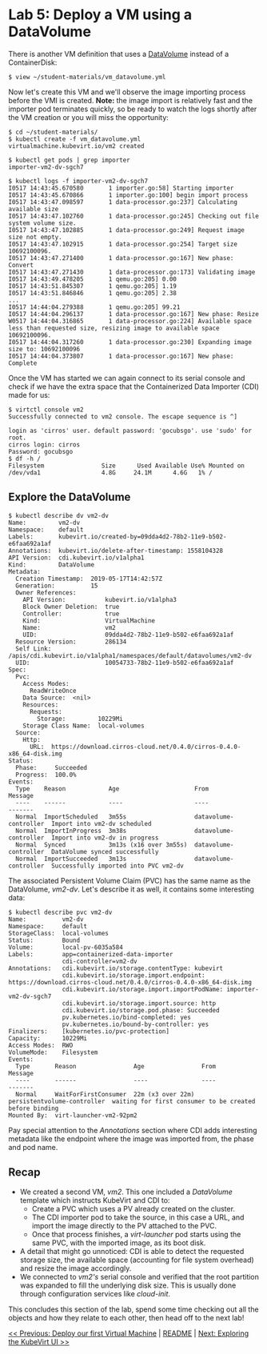 # Lab 5: Deploy a VM using a DataVolume

There is another VM definition that uses a [DataVolume](https://kubevirt.io/user-guide/docs/latest/creating-virtual-machines/disks-and-volumes.html#datavolume) instead of a ContainerDisk:

```console
$ view ~/student-materials/vm_datavolume.yml
```

Now let's create this VM and we'll observe the image importing process before the VMI is created. **Note:** the image import is relatively fast and the importer pod terminates quickly, so be ready to watch the logs shortly after the VM creation or you will miss the opportunity:

```console
$ cd ~/student-materials/
$ kubectl create -f vm_datavolume.yml
virtualmachine.kubevirt.io/vm2 created

$ kubectl get pods | grep importer
importer-vm2-dv-sgch7

$ kubectl logs -f importer-vm2-dv-sgch7
I0517 14:43:45.670580       1 importer.go:58] Starting importer
I0517 14:43:45.670866       1 importer.go:100] begin import process
I0517 14:43:47.098597       1 data-processor.go:237] Calculating available size
I0517 14:43:47.102760       1 data-processor.go:245] Checking out file system volume size.
I0517 14:43:47.102885       1 data-processor.go:249] Request image size not empty.
I0517 14:43:47.102915       1 data-processor.go:254] Target size 10692100096.
I0517 14:43:47.271400       1 data-processor.go:167] New phase: Convert
I0517 14:43:47.271430       1 data-processor.go:173] Validating image
I0517 14:43:49.478205       1 qemu.go:205] 0.00
I0517 14:43:51.845307       1 qemu.go:205] 1.19
I0517 14:43:51.846846       1 qemu.go:205] 2.38
...
I0517 14:44:04.279388       1 qemu.go:205] 99.21
I0517 14:44:04.296137       1 data-processor.go:167] New phase: Resize
W0517 14:44:04.316865       1 data-processor.go:224] Available space less than requested size, resizing image to available space 10692100096.
I0517 14:44:04.317260       1 data-processor.go:230] Expanding image size to: 10692100096
I0517 14:44:04.373807       1 data-processor.go:167] New phase: Complete
```

Once the VM has started we can again connect to its serial console and check if we have the extra space that the Containerized Data Importer (CDI) made for us:

```console
$ virtctl console vm2
Successfully connected to vm2 console. The escape sequence is ^]

login as 'cirros' user. default password: 'gocubsgo'. use 'sudo' for root.
cirros login: cirros
Password: gocubsgo
$ df -h /
Filesystem                Size      Used Available Use% Mounted on
/dev/vda1                 4.8G     24.1M      4.6G   1% /
```

## Explore the DataVolume

```console
$ kubectl describe dv vm2-dv
Name:         vm2-dv
Namespace:    default
Labels:       kubevirt.io/created-by=09dda4d2-78b2-11e9-b502-e6faa692a1af
Annotations:  kubevirt.io/delete-after-timestamp: 1558104328
API Version:  cdi.kubevirt.io/v1alpha1
Kind:         DataVolume
Metadata:
  Creation Timestamp:  2019-05-17T14:42:57Z
  Generation:          15
  Owner References:
    API Version:           kubevirt.io/v1alpha3
    Block Owner Deletion:  true
    Controller:            true
    Kind:                  VirtualMachine
    Name:                  vm2
    UID:                   09dda4d2-78b2-11e9-b502-e6faa692a1af
  Resource Version:        286134
  Self Link:               /apis/cdi.kubevirt.io/v1alpha1/namespaces/default/datavolumes/vm2-dv
  UID:                     10054733-78b2-11e9-b502-e6faa692a1af
Spec:
  Pvc:
    Access Modes:
      ReadWriteOnce
    Data Source:  <nil>
    Resources:
      Requests:
        Storage:         10229Mi
    Storage Class Name:  local-volumes
  Source:
    Http:
      URL:  https://download.cirros-cloud.net/0.4.0/cirros-0.4.0-x86_64-disk.img
Status:
  Phase:     Succeeded
  Progress:  100.0%
Events:
  Type    Reason            Age                     From                   Message
  ----    ------            ----                    ----                   -------
  Normal  ImportScheduled   3m55s                   datavolume-controller  Import into vm2-dv scheduled
  Normal  ImportInProgress  3m38s                   datavolume-controller  Import into vm2-dv in progress
  Normal  Synced            3m13s (x16 over 3m55s)  datavolume-controller  DataVolume synced successfully
  Normal  ImportSucceeded   3m13s                   datavolume-controller  Successfully imported into PVC vm2-dv
```

The associated Persistent Volume Claim (PVC) has the same name as the DataVolume, *vm2-dv*. Let's describe it as well, it contains some interesting data:

```console
$ kubectl describe pvc vm2-dv
Name:          vm2-dv
Namespace:     default
StorageClass:  local-volumes
Status:        Bound
Volume:        local-pv-6035a584
Labels:        app=containerized-data-importer
               cdi-controller=vm2-dv
Annotations:   cdi.kubevirt.io/storage.contentType: kubevirt
               cdi.kubevirt.io/storage.import.endpoint: https://download.cirros-cloud.net/0.4.0/cirros-0.4.0-x86_64-disk.img
               cdi.kubevirt.io/storage.import.importPodName: importer-vm2-dv-sgch7
               cdi.kubevirt.io/storage.import.source: http
               cdi.kubevirt.io/storage.pod.phase: Succeeded
               pv.kubernetes.io/bind-completed: yes
               pv.kubernetes.io/bound-by-controller: yes
Finalizers:    [kubernetes.io/pvc-protection]
Capacity:      10229Mi
Access Modes:  RWO
VolumeMode:    Filesystem
Events:
  Type       Reason                Age                From                         Message
  ----       ------                ----               ----                         -------
  Normal     WaitForFirstConsumer  22m (x3 over 22m)  persistentvolume-controller  waiting for first consumer to be created before binding
Mounted By:  virt-launcher-vm2-92pm2
```

Pay special attention to the *Annotations* section where CDI adds interesting metadata like the endpoint where the image was imported from, the phase and pod name.

## Recap

* We created a second VM, *vm2*. This one included a *DataVolume* template which instructs KubeVirt and CDI to:
  * Create a PVC which uses a PV already created on the cluster.
  * The CDI importer pod to take the source, in this case a URL, and import the image directly to the PV attached to the PVC.
  * Once that process finishes, a *virt-launcher* pod starts using the same PVC, with the imported image, as its boot disk.
* A detail that might go unnoticed: CDI is able to detect the requested storage size, the available space (accounting for file system overhead) and resize the image accordingly.
* We connected to *vm2's* serial console and verified that the root partition was expanded to fill the underlying disk size. This is usually done through configuration services like *cloud-init*.

This concludes this section of the lab, spend some time checking out all the objects and how they relate to each other, then head off to the next lab!

[<< Previous: Deploy our first Virtual Machine](../lab4/lab4.md) | [README](../../README.md) | [Next: Exploring the KubeVirt UI >>](../lab6/lab6.md)
